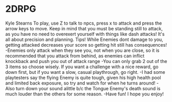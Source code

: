 # 2DRPG
Kyle Stearns
To play, use Z to talk to npcs, press x to attack and press the arrow keys to move.
Keep in  mind that you must be standing still to attack, as you have no need to overexert yourself with things like dash attacks! It's all about precision and planning.
Tips!
While Enemies dont damage to you, getting attacked decreases your score so getting hit still has consequences!
-Enemies only attack when they see you, not when you are close, so it is recommended that you attack from behind, as enemies can inflict knockback and push you out of attack range
-You can only grab 2 out of the 3 items so choose wisely. 
If you want a challenge with a nice reward, go down first, but if you want a slow, casual playthrough, go right.
-I had some playtesters say the flying Enemy is quite tough, given his high health pool and limited back exposure, so try and watch for when he turns around!
-Also turn down your sound alittle b/c the Tongue Enemy's death sound is much louder than the others for some reason.
-Have fun! I hope you enjoy!
